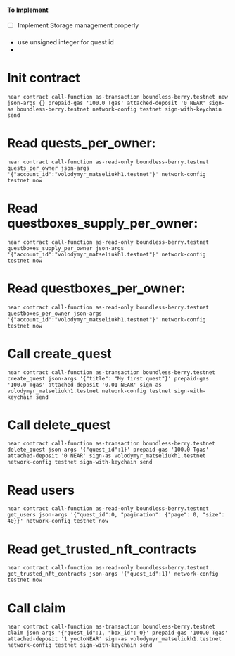 #### To Implement

- [ ] Implement Storage management properly

####

- use unsigned integer for quest id
- 

# Init contract
`
near contract call-function as-transaction boundless-berry.testnet new json-args {} prepaid-gas '100.0 Tgas' attached-deposit '0 NEAR' sign-as boundless-berry.testnet network-config testnet sign-with-keychain send
`

# Read quests_per_owner:
`
near contract call-function as-read-only boundless-berry.testnet quests_per_owner json-args '{"account_id":"volodymyr_matseliukh1.testnet"}' network-config testnet now
`

# Read questboxes_supply_per_owner:
`
near contract call-function as-read-only boundless-berry.testnet questboxes_supply_per_owner json-args '{"account_id":"volodymyr_matseliukh1.testnet"}' network-config testnet now
`

# Read questboxes_per_owner:
`
near contract call-function as-read-only boundless-berry.testnet questboxes_per_owner json-args '{"account_id":"volodymyr_matseliukh1.testnet"}' network-config testnet now
`

# Call create_quest
`
near contract call-function as-transaction boundless-berry.testnet create_quest json-args '{"title": "My first quest"}' prepaid-gas '100.0 Tgas' attached-deposit '0.01 NEAR' sign-as volodymyr_matseliukh1.testnet network-config testnet sign-with-keychain send
`

# Call delete_quest
`
near contract call-function as-transaction boundless-berry.testnet delete_quest json-args '{"quest_id":1}' prepaid-gas '100.0 Tgas' attached-deposit '0 NEAR' sign-as volodymyr_matseliukh1.testnet network-config testnet sign-with-keychain send
`

# Read users
`
near contract call-function as-read-only boundless-berry.testnet get_users json-args '{"quest_id":0, "pagination": {"page": 0, "size": 40}}' network-config testnet now
`

# Read get_trusted_nft_contracts
`
near contract call-function as-read-only boundless-berry.testnet get_trusted_nft_contracts json-args '{"quest_id":1}' network-config testnet now
`

# Call claim
`
near contract call-function as-transaction boundless-berry.testnet claim json-args '{"quest_id":1, "box_id": 0}' prepaid-gas '100.0 Tgas' attached-deposit '1 yoctoNEAR' sign-as volodymyr_matseliukh1.testnet network-config testnet sign-with-keychain send
`
